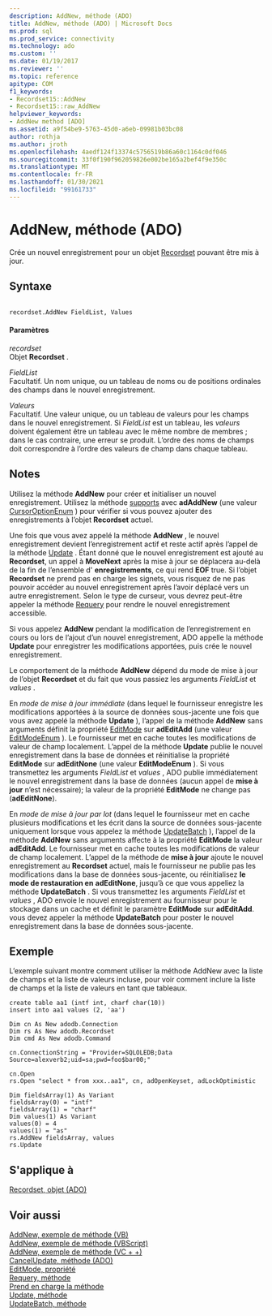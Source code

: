 ```yaml
---
description: AddNew, méthode (ADO)
title: AddNew, méthode (ADO) | Microsoft Docs
ms.prod: sql
ms.prod_service: connectivity
ms.technology: ado
ms.custom: ''
ms.date: 01/19/2017
ms.reviewer: ''
ms.topic: reference
apitype: COM
f1_keywords:
- Recordset15::AddNew
- Recordset15::raw_AddNew
helpviewer_keywords:
- AddNew method [ADO]
ms.assetid: a9f54be9-5763-45d0-a6eb-09981b03bc08
author: rothja
ms.author: jroth
ms.openlocfilehash: 4aedf124f13374c5756519b86a60c1164c0df046
ms.sourcegitcommit: 33f0f190f962059826e002be165a2bef4f9e350c
ms.translationtype: MT
ms.contentlocale: fr-FR
ms.lasthandoff: 01/30/2021
ms.locfileid: "99161733"
---
```

# <a name="addnew-method-ado"></a>AddNew, méthode (ADO)
Crée un nouvel enregistrement pour un objet [Recordset](./recordset-object-ado.md) pouvant être mis à jour.  
  
## <a name="syntax"></a>Syntaxe  
  
```  
  
recordset.AddNew FieldList, Values  
```  
  
#### <a name="parameters"></a>Paramètres  
 *recordset*  
 Objet **Recordset** .  
  
 *FieldList*  
 Facultatif. Un nom unique, ou un tableau de noms ou de positions ordinales des champs dans le nouvel enregistrement.  
  
 *Valeurs*  
 Facultatif. Une valeur unique, ou un tableau de valeurs pour les champs dans le nouvel enregistrement. Si *FieldList* est un tableau, les *valeurs* doivent également être un tableau avec le même nombre de membres ; dans le cas contraire, une erreur se produit. L’ordre des noms de champs doit correspondre à l’ordre des valeurs de champ dans chaque tableau.  
  
## <a name="remarks"></a>Notes  
 Utilisez la méthode **AddNew** pour créer et initialiser un nouvel enregistrement. Utilisez la méthode [supports](./supports-method.md) avec **adAddNew** (une valeur [CursorOptionEnum](./cursoroptionenum.md) ) pour vérifier si vous pouvez ajouter des enregistrements à l’objet **Recordset** actuel.  
  
 Une fois que vous avez appelé la méthode **AddNew** , le nouvel enregistrement devient l’enregistrement actif et reste actif après l’appel de la méthode [Update](./update-method.md) . Étant donné que le nouvel enregistrement est ajouté au **Recordset**, un appel à **MoveNext** après la mise à jour se déplacera au-delà de la fin de l’ensemble d' **enregistrements**, ce qui rend **EOF** true. Si l’objet **Recordset** ne prend pas en charge les signets, vous risquez de ne pas pouvoir accéder au nouvel enregistrement après l’avoir déplacé vers un autre enregistrement. Selon le type de curseur, vous devrez peut-être appeler la méthode [Requery](./requery-method.md) pour rendre le nouvel enregistrement accessible.  
  
 Si vous appelez **AddNew** pendant la modification de l’enregistrement en cours ou lors de l’ajout d’un nouvel enregistrement, ADO appelle la méthode **Update** pour enregistrer les modifications apportées, puis crée le nouvel enregistrement.  
  
 Le comportement de la méthode **AddNew** dépend du mode de mise à jour de l’objet **Recordset** et du fait que vous passiez les arguments *FieldList* et *values* .  
  
 En *mode de mise à jour immédiate* (dans lequel le fournisseur enregistre les modifications apportées à la source de données sous-jacente une fois que vous avez appelé la méthode **Update** ), l’appel de la méthode **AddNew** sans arguments définit la propriété [EditMode](./editmode-property.md) sur **adEditAdd** (une valeur [EditModeEnum](./editmodeenum.md) ). Le fournisseur met en cache toutes les modifications de valeur de champ localement. L’appel de la méthode **Update** publie le nouvel enregistrement dans la base de données et réinitialise la propriété **EditMode** sur **adEditNone** (une valeur **EditModeEnum** ). Si vous transmettez les arguments *FieldList* et *values* , ADO publie immédiatement le nouvel enregistrement dans la base de données (aucun appel de **mise à jour** n’est nécessaire); la valeur de la propriété **EditMode** ne change pas (**adEditNone**).  
  
 En *mode de mise à jour par lot* (dans lequel le fournisseur met en cache plusieurs modifications et les écrit dans la source de données sous-jacente uniquement lorsque vous appelez la méthode [UpdateBatch](./updatebatch-method.md) ), l’appel de la méthode **AddNew** sans arguments affecte à la propriété **EditMode** la valeur **adEditAdd**. Le fournisseur met en cache toutes les modifications de valeur de champ localement. L’appel de la méthode de **mise à jour** ajoute le nouvel enregistrement au **Recordset** actuel, mais le fournisseur ne publie pas les modifications dans la base de données sous-jacente, ou réinitialisez **le mode de restauration en** **adEditNone**, jusqu’à ce que vous appeliez la méthode **UpdateBatch** . Si vous transmettez les arguments *FieldList* et *values* , ADO envoie le nouvel enregistrement au fournisseur pour le stockage dans un cache et définit le paramètre **EditMode** sur **adEditAdd**. vous devez appeler la méthode **UpdateBatch** pour poster le nouvel enregistrement dans la base de données sous-jacente.  
  
## <a name="example"></a>Exemple  
 L’exemple suivant montre comment utiliser la méthode AddNew avec la liste de champs et la liste de valeurs incluse, pour voir comment inclure la liste de champs et la liste de valeurs en tant que tableaux.  
  
```  
create table aa1 (intf int, charf char(10))  
insert into aa1 values (2, 'aa')  
  
Dim cn As New adodb.Connection  
Dim rs As New adodb.Recordset  
Dim cmd As New adodb.Command  
  
cn.ConnectionString = "Provider=SQLOLEDB;Data Source=alexverb2;uid=sa;pwd=foo$bar00;"  
  
cn.Open  
rs.Open "select * from xxx..aa1", cn, adOpenKeyset, adLockOptimistic  
  
Dim fieldsArray(1) As Variant  
fieldsArray(0) = "intf"  
fieldsArray(1) = "charf"  
Dim values(1) As Variant  
values(0) = 4  
values(1) = "as"  
rs.AddNew fieldsArray, values  
rs.Update  
```  
  
## <a name="applies-to"></a>S'applique à  
 [Recordset, objet (ADO)](./recordset-object-ado.md)  
  
## <a name="see-also"></a>Voir aussi  
 [AddNew, exemple de méthode (VB)](./addnew-method-example-vb.md)   
 [AddNew, exemple de méthode (VBScript)](./addnew-method-example-vbscript.md)   
 [AddNew, exemple de méthode (VC + +)](./addnew-method-example-vc.md)   
 [CancelUpdate, méthode (ADO)](./cancelupdate-method-ado.md)   
 [EditMode, propriété](./editmode-property.md)   
 [Requery, méthode](./requery-method.md)   
 [Prend en charge la méthode](./supports-method.md)   
 [Update, méthode](./update-method.md)   
 [UpdateBatch, méthode](./updatebatch-method.md)